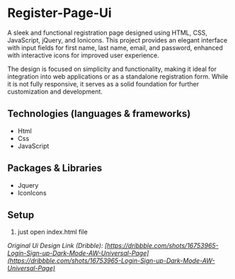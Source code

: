 # Register-Page-Ui

A sleek and functional registration page designed using HTML, CSS, JavaScript, jQuery, and Ionicons. This project provides an elegant interface with input fields for first name, last name, email, and password, enhanced with interactive icons for improved user experience.

The design is focused on simplicity and functionality, making it ideal for integration into web applications or as a standalone registration form. While it is not fully responsive, it serves as a solid foundation for further customization and development.

## Technologies (languages & frameworks)

- Html
- Css
- JavaScript

## Packages & Libraries

- Jquery
- IconIcons

## Setup

1. just open index.html file

*Original Ui Design Link (Dribble):* *[https://dribbble.com/shots/16753965-Login-Sign-up-Dark-Mode-AW-Universal-Page](https://dribbble.com/shots/16753965-Login-Sign-up-Dark-Mode-AW-Universal-Page)*
